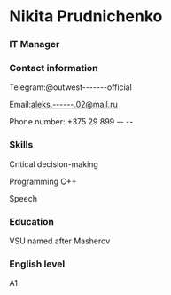 # Nikita Prudnichenko
### IT Manager
### Contact information
Telegram:@outwest-------official

Email:aleks.------.02@mail.ru

Phone number: +375 29 899 -- --

### Skills
Critical decision-making

Programming C++

Speech

### Education
VSU named after Masherov

### English level
A1
